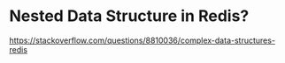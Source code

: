 # Nested Data Structure in Redis?


https://stackoverflow.com/questions/8810036/complex-data-structures-redis